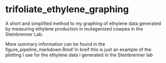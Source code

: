 # trifoliate_ethylene_graphing
A short and simplified method to my graphing of ethylene data generated by measuring ethylene production in mutagenized cowpea in the Steinbrenner Lab.

More summary information can be found in the figure_pipeline_markdown.Rmd! In breif this is just an example of the plotting I use for the ethylene data I generated in the Steinbrenner lab
